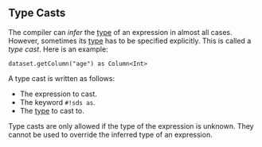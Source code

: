 ## Type Casts

The compiler can _infer_ the [type][types] of an expression in almost all cases. However, sometimes its [type][types]
has to be specified explicitly. This is called a _type cast_. Here is an example:

```sds
dataset.getColumn("age") as Column<Int>
```

A type cast is written as follows:

- The expression to cast.
- The keyword `#!sds as`.
- The [type][types] to cast to.

Type casts are only allowed if the type of the expression is unknown. They cannot be used to override the inferred type
of an expression.


[types]: ../types.md
